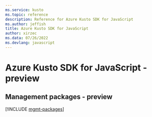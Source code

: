 ```yaml
---
ms.service: kusto
ms.topic: reference
description: Reference for Azure Kusto SDK for JavaScript
ms.author: jeffish
title: Azure Kusto SDK for JavaScript
author: xirzec
ms.data: 07/26/2022
ms.devlang: javascript
---
```

# Azure Kusto SDK for JavaScript - preview

## Management packages - preview
[!INCLUDE [mgmt-packages](kusto-mgmt-index.md)]
